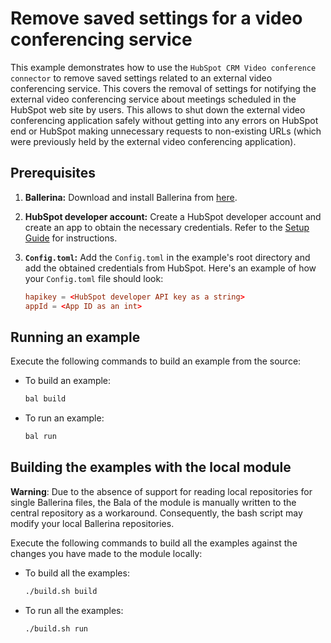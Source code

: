 # Remove saved settings for a video conferencing service

This example demonstrates how to use the `HubSpot CRM Video conference connector` to remove saved settings related to an external video conferencing service. This covers the removal of settings for notifying the external video conferencing service about meetings scheduled in the HubSpot web site by users. This allows to shut down the external video conferencing application safely without getting into any errors on HubSpot end or HubSpot making unnecessary requests to non-existing URLs (which were previously held by the external video conferencing application).

## Prerequisites

1. **Ballerina:** Download and install Ballerina from [here](https://ballerina.io/downloads/).

2. **HubSpot developer account:** Create a HubSpot developer account and create an app to obtain the necessary credentials. Refer to the [Setup Guide](https://github.com/ballerina-platform/module-ballerinax-hubspot.crm.extensions.videoconferencing/tree/main/ballerina/README.md) for instructions.

3. **`Config.toml`:** Add the `Config.toml` in the example's root directory and add the obtained credentials from HubSpot. Here's an example of how your `Config.toml` file should look:

    ```toml
    hapikey = <HubSpot developer API key as a string>
    appId = <App ID as an int>
    ```

## Running an example

Execute the following commands to build an example from the source:

- To build an example:

  ```bash
  bal build
  ```

- To run an example:

  ```bash
  bal run
  ```

## Building the examples with the local module

**Warning**: Due to the absence of support for reading local repositories for single Ballerina files, the Bala of the module is manually written to the central repository as a workaround. Consequently, the bash script may modify your local Ballerina repositories.

Execute the following commands to build all the examples against the changes you have made to the module locally:

- To build all the examples:

  ```bash
  ./build.sh build
  ```
  
- To run all the examples:

  ```bash
  ./build.sh run
  ```
